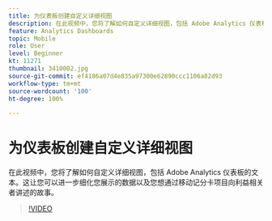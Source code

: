 ```yaml
---
title: 为仪表板创建自定义详细视图
description: 在此视频中，您将了解如何自定义详细视图，包括 Adobe Analytics 仪表板的文本。这让您可以进一步细化您展示的数据以及您想通过移动记分卡项目向利益相关者讲述的故事。（应为 60 至 160 个字符，但实为 242 个字符）
feature: Analytics Dashboards
topic: Mobile
role: User
level: Beginner
kt: 11271
thumbnail: 3410002.jpg
source-git-commit: ef4186a07d4e835a97300e62890ccc1106a82d93
workflow-type: tm+mt
source-wordcount: '100'
ht-degree: 100%

---
```



# 为仪表板创建自定义详细视图

在此视频中，您将了解如何自定义详细视图，包括 Adobe Analytics 仪表板的文本。这让您可以进一步细化您展示的数据以及您想通过移动记分卡项目向利益相关者讲述的故事。

>[!VIDEO](https://video.tv.adobe.com/v/3410002/?quality=12&learn=on)
